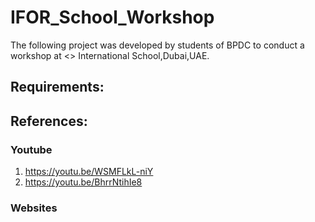 # IFOR_School_Workshop

The following project was developed by students of BPDC to conduct a workshop at <> International School,Dubai,UAE. 

## Requirements:


## References:
### Youtube 
1. https://youtu.be/WSMFLkL-niY 
2. https://youtu.be/BhrrNtihIe8

### Websites 
